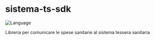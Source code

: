 # sistema-ts-sdk
![Language](https://img.shields.io/badge/language-PHP-success.svg) 

Libreria per comunicare le spese sanitarie al sistema tessera sanitaria
